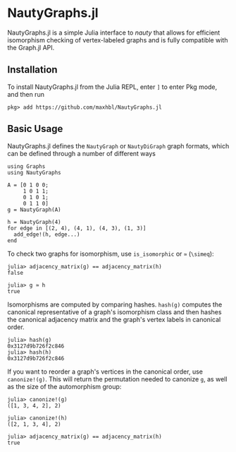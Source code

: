 # NautyGraphs.jl
NautyGraphs.jl is a simple Julia interface to _nauty_ that allows for efficient isomorphism checking of vertex-labeled graphs and is fully compatible with the Graph.jl API.
## Installation
To install NautyGraphs.jl from the Julia REPL, enter `]` to enter Pkg mode, and then run
```
pkg> add https://github.com/maxhbl/NautyGraphs.jl
```
## Basic Usage
NautyGraphs.jl defines the `NautyGraph` or `NautyDiGraph` graph formats, which can be defined through a number of different ways
```
using Graphs
using NautyGraphs

A = [0 1 0 0;
     1 0 1 1;
     0 1 0 1;
     0 1 1 0]
g = NautyGraph(A)

h = NautyGraph(4)
for edge in [(2, 4), (4, 1), (4, 3), (1, 3)]
  add_edge!(h, edge...)
end
```
To check two graphs for isomorphism, use `is_isomorphic` or `≃` (`\simeq`):
```
julia> adjacency_matrix(g) == adjacency_matrix(h)
false

julia> g ≃ h
true
```
Isomorphisms are computed by comparing hashes. `hash(g)` computes the canonical representative of a graph's isomorphism class and then hashes the canonical adjacency matrix and the graph's vertex labels in canonical order.
```
julia> hash(g)
0x3127d9b726f2c846
julia> hash(h)
0x3127d9b726f2c846
```
If you want to reorder a graph's vertices in the canonical order, use `canonize!(g)`. This will return the permutation needed to canonize `g`, as well as the size of the automorphism group:
```
julia> canonize!(g)
([1, 3, 4, 2], 2)

julia> canonize!(h)
([2, 1, 3, 4], 2)

julia> adjacency_matrix(g) == adjacency_matrix(h)
true
```
